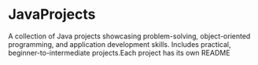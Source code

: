 # JavaProjects
A collection of Java projects showcasing problem-solving, object-oriented programming, and application development skills. Includes practical, beginner-to-intermediate projects.Each project has its own README 
